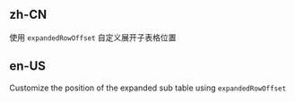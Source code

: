 ## zh-CN

使用 `expandedRowOffset` 自定义展开子表格位置

## en-US

Customize the position of the expanded sub table using `expandedRowOffset`

